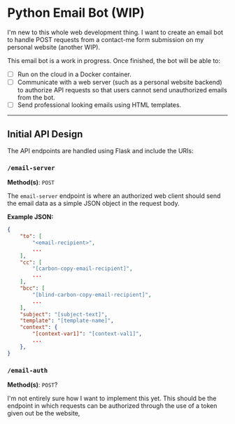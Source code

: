 # Python Email Bot (WIP)

I'm new to this whole web development thing. I want to create an email bot to handle POST requests from a contact-me form submission on my personal website (another WIP).

This email bot is a work in progress. Once finished, the bot will be able to:

- [ ] Run on the cloud in a Docker container.
- [ ] Communicate with a web server (such as a personal website backend) to authorize API requests so that users cannot send unauthorized emails from the bot.
- [ ] Send professional looking emails using HTML templates.
---

## Initial API Design

The API endpoints are handled using Flask and include the URIs:

### `/email-server`
**Method(s)**: `POST`

The `email-server` endpoint is where an authorized web client should send the email data as a simple JSON object in the request body.

**Example JSON:** 
```json
{
    "to": [
        "<email-recipient>",
        ...
    ],
    "cc": [
        "[carbon-copy-email-recipient]",
        ...
    ],
    "bcc": [
        "[blind-carbon-copy-email-recipient]",
        ...
    ],
    "subject": "[subject-text]",
    "template": "[template-name]",
    "context": {
        "[context-var1]": "[context-val1]",
        ...
    },
}
```

### `/email-auth`
**Method(s)**: `POST`?

I'm not entirely sure how I want to implement this yet. This should be the endpoint in which requests can be authorized through the use of a token given out be the website,
